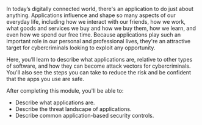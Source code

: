 In today’s digitally connected world, there's an application to do just about anything. Applications influence and shape so many aspects of our everyday life, including how we interact with our friends, how we work, what goods and services we buy and how we buy them, how we learn, and even how we spend our free time. Because applications play such an important role in our personal and professional lives, they're an attractive target for cybercriminals looking to exploit any opportunity.

Here, you’ll learn to describe what applications are, relative to other types of software, and how they can become attack vectors for cybercriminals. You'll also see the steps you can take to reduce the risk and be confident that the apps you use are safe.

After completing this module, you'll be able to:

- Describe what applications are.
- Describe the threat landscape of applications.
- Describe common application-based security controls.